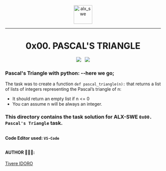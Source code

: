 <br>
<p align="center">
    <img align="center" src="https://github.com/tivereidoro/assets/assets/105525310/8d298662-9874-46b0-aabc-54f837bcc6a4" alt="alx_swe" width="60"  height="60"/>
</p>

---

<div align="center">

# 0x00. PASCAL'S TRIANGLE
</div>

<div align="center">
<img src="https://img.shields.io/badge/Algorithm-eed718"> &nbsp; <img src="https://img.shields.io/badge/Python-306998">
</div>

### Pascal's Triangle with python: --here we go;

The task was to create a function `def pascal_triangle(n):`  that returns a list of lists of integers representing the Pascal’s triangle of n:

- It should return an empty list if n <= 0
- You can assume n will be always an integer.

### This directory contains the task solution for ALX-SWE `0x00. Pascal's Triangle` task.

##
#### Code Editor used: `VS-Code`

##
#### AUTHOR 👨🏽‍💻:
[Tivere IDORO](https://github.com/tivereidoro)

